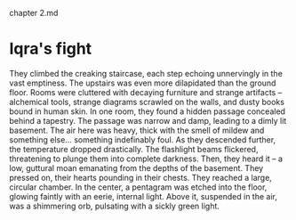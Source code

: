 chapter 2.md

# Iqra's fight

They climbed the creaking staircase, each step echoing unnervingly in the vast emptiness. The upstairs was even more dilapidated than the ground floor. Rooms were cluttered with decaying furniture and strange artifacts – alchemical tools, strange diagrams scrawled on the walls, and dusty books bound in human skin.
In one room, they found a hidden passage concealed behind a tapestry. The passage was narrow and damp, leading to a dimly lit basement. The air here was heavy, thick with the smell of mildew and something else… something indefinably foul.
As they descended further, the temperature dropped drastically. The flashlight beams flickered, threatening to plunge them into complete darkness. Then, they heard it – a low, guttural moan emanating from the depths of the basement.
They pressed on, their hearts pounding in their chests. They reached a large, circular chamber. In the center, a pentagram was etched into the floor, glowing faintly with an eerie, internal light. Above it, suspended in the air, was a shimmering orb, pulsating with a sickly green light.
